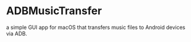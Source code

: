 # ADBMusicTransfer
a simple GUI app for macOS that transfers music files to Android devices via ADB.
